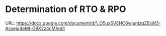 # Determination of RTO & RPO 

URL: https://docs.google.com/document/d/1_O5uxSVEHC6wjunizqZEsW3-Acsejo4eMt-G9X2z4cM/edit
